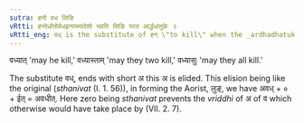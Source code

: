 ```yaml
---
sutra: हनो वध लिङि
vRtti: हन्तेर्धातोर्वधइत्ययमादेशो भवति लिङि परत आर्द्धधातुके ॥
vRtti_eng: वध् is the substitute of हन् \"to kill\" when the _ardhadhatuka_ लिङ् (Benedictive) follows.
---
```

वध्यात् 'may he kill,' वध्यास्ताम् 'may they two kill,' वध्यासुः 'may they all kill.'

The substitute वध्, ends with short अ this अ is elided. This elision being like the original (_sthanivat_ (I. 1. 56)), in forming the Aorist, लुङ्, we have अवध् + ० + ईत् = अवधीत्. Here zero being _sthanivat_ prevents the _vriddhi_ of अ of व which otherwise would have take place by (VII. 2. 7).
